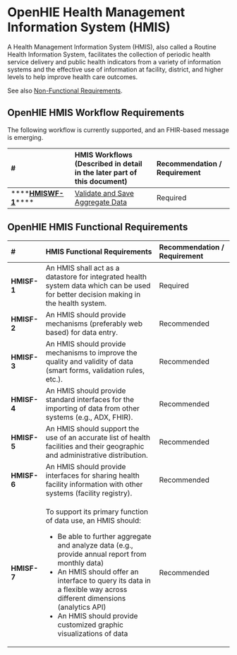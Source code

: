 # OpenHIE Health Management Information System  \(HMIS\)

A Health Management Information System \(HMIS\), also called a Routine Health Information System, facilitates the collection of periodic health service delivery and public health indicators from a variety of information systems and the effective use of information at facility, district, and higher levels to help improve health care outcomes.

See also [Non-Functional Requirements](non-functional-requirements.md). 

## **OpenHIE HMIS Workflow Requirements** 

The following workflow is currently supported, and an FHIR-based message is emerging. 

| \# | **HMIS Workflows \(Described in detail in the later part of this document\)** | **Recommendation / Requirement** |
| :--- | :--- | :--- |
| \*\*\*\*[**HMISWF-1**](../introduction/aggregate-reporting-workflows/validate-and-save-aggregate-data.md)\*\*\*\* | [Validate and Save Aggregate Data](../introduction/aggregate-reporting-workflows/validate-and-save-aggregate-data.md) | Required |

## **OpenHIE HMIS Functional Requirements** 

<table>
  <thead>
    <tr>
      <th style="text-align:left">#</th>
      <th style="text-align:left"><b>HMIS Functional Requirements</b>
      </th>
      <th style="text-align:left"><b>Recommendation / Requirement</b>
      </th>
    </tr>
  </thead>
  <tbody>
    <tr>
      <td style="text-align:left"><b>HMISF-1</b>
      </td>
      <td style="text-align:left">An HMIS shall act as a datastore for integrated health system data which
        can be used for better decision making in the health system.</td>
      <td style="text-align:left">Required</td>
    </tr>
    <tr>
      <td style="text-align:left"><b>HMISF-2</b>
      </td>
      <td style="text-align:left">An HMIS should provide mechanisms (preferably web based) for data entry.</td>
      <td
      style="text-align:left">Recommended</td>
    </tr>
    <tr>
      <td style="text-align:left"><b>HMISF-3</b>
      </td>
      <td style="text-align:left">An HMIS should provide mechanisms to improve the quality and validity
        of data (smart forms, validation rules, etc.).</td>
      <td style="text-align:left">Recommended</td>
    </tr>
    <tr>
      <td style="text-align:left"><b>HMISF-4</b>
      </td>
      <td style="text-align:left">An HMIS should provide standard interfaces for the importing of data from
        other systems (e.g., ADX, FHIR).</td>
      <td style="text-align:left">Recommended</td>
    </tr>
    <tr>
      <td style="text-align:left"><b>HMISF-5</b>
      </td>
      <td style="text-align:left">An HMIS should support the use of an accurate list of health facilities
        and their geographic and administrative distribution.</td>
      <td style="text-align:left">Recommended</td>
    </tr>
    <tr>
      <td style="text-align:left"><b>HMISF-6</b>
      </td>
      <td style="text-align:left">An HMIS should provide interfaces for sharing health facility information
        with other systems (facility registry).</td>
      <td style="text-align:left">Recommended</td>
    </tr>
    <tr>
      <td style="text-align:left"><b>HMISF-7</b>
      </td>
      <td style="text-align:left">
        <p></p>
        <p>To support its primary function of data use, an HMIS should:</p>
        <ul>
          <li>Be able to further aggregate and analyze data (e.g., provide annual report
            from monthly data)</li>
          <li>An HMIS should offer an interface to query its data in a flexible way
            across different dimensions (analytics API)</li>
          <li>An HMIS should provide customized graphic visualizations of data</li>
        </ul>
      </td>
      <td style="text-align:left">Recommended</td>
    </tr>
  </tbody>
</table>

